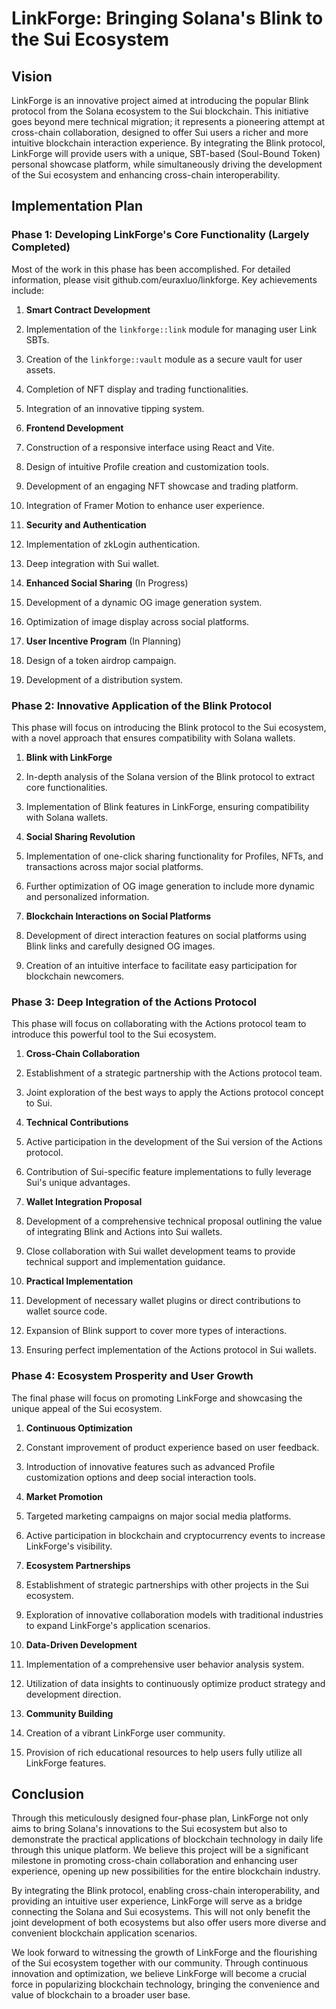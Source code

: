 # LinkForge: Bringing Solana's Blink to the Sui Ecosystem

## Vision

LinkForge is an innovative project aimed at introducing the popular Blink protocol from the Solana ecosystem to the Sui blockchain. This initiative goes beyond mere technical migration; it represents a pioneering attempt at cross-chain collaboration, designed to offer Sui users a richer and more intuitive blockchain interaction experience. By integrating the Blink protocol, LinkForge will provide users with a unique, SBT-based (Soul-Bound Token) personal showcase platform, while simultaneously driving the development of the Sui ecosystem and enhancing cross-chain interoperability.

## Implementation Plan

### Phase 1: Developing LinkForge's Core Functionality (Largely Completed)

Most of the work in this phase has been accomplished. For detailed information, please visit github.com/euraxluo/linkforge. Key achievements include:

1. **Smart Contract Development**

1. Implementation of the `linkforge::link` module for managing user Link SBTs.
2. Creation of the `linkforge::vault` module as a secure vault for user assets.
3. Completion of NFT display and trading functionalities.
4. Integration of an innovative tipping system.



2. **Frontend Development**

1. Construction of a responsive interface using React and Vite.
2. Design of intuitive Profile creation and customization tools.
3. Development of an engaging NFT showcase and trading platform.
4. Integration of Framer Motion to enhance user experience.



3. **Security and Authentication**

1. Implementation of zkLogin authentication.
2. Deep integration with Sui wallet.



4. **Enhanced Social Sharing** (In Progress)

1. Development of a dynamic OG image generation system.
2. Optimization of image display across social platforms.



5. **User Incentive Program** (In Planning)

1. Design of a token airdrop campaign.
2. Development of a distribution system.





### Phase 2: Innovative Application of the Blink Protocol

This phase will focus on introducing the Blink protocol to the Sui ecosystem, with a novel approach that ensures compatibility with Solana wallets.

1. **Blink with LinkForge**

1. In-depth analysis of the Solana version of the Blink protocol to extract core functionalities.
2. Implementation of Blink features in LinkForge, ensuring compatibility with Solana wallets.



2. **Social Sharing Revolution**

1. Implementation of one-click sharing functionality for Profiles, NFTs, and transactions across major social platforms.
2. Further optimization of OG image generation to include more dynamic and personalized information.



3. **Blockchain Interactions on Social Platforms**

1. Development of direct interaction features on social platforms using Blink links and carefully designed OG images.
2. Creation of an intuitive interface to facilitate easy participation for blockchain newcomers.





### Phase 3: Deep Integration of the Actions Protocol

This phase will focus on collaborating with the Actions protocol team to introduce this powerful tool to the Sui ecosystem.

1. **Cross-Chain Collaboration**

1. Establishment of a strategic partnership with the Actions protocol team.
2. Joint exploration of the best ways to apply the Actions protocol concept to Sui.



2. **Technical Contributions**

1. Active participation in the development of the Sui version of the Actions protocol.
2. Contribution of Sui-specific feature implementations to fully leverage Sui's unique advantages.



3. **Wallet Integration Proposal**

1. Development of a comprehensive technical proposal outlining the value of integrating Blink and Actions into Sui wallets.
2. Close collaboration with Sui wallet development teams to provide technical support and implementation guidance.



4. **Practical Implementation**

1. Development of necessary wallet plugins or direct contributions to wallet source code.
2. Expansion of Blink support to cover more types of interactions.
3. Ensuring perfect implementation of the Actions protocol in Sui wallets.





### Phase 4: Ecosystem Prosperity and User Growth

The final phase will focus on promoting LinkForge and showcasing the unique appeal of the Sui ecosystem.

1. **Continuous Optimization**

1. Constant improvement of product experience based on user feedback.
2. Introduction of innovative features such as advanced Profile customization options and deep social interaction tools.



2. **Market Promotion**

1. Targeted marketing campaigns on major social media platforms.
2. Active participation in blockchain and cryptocurrency events to increase LinkForge's visibility.



3. **Ecosystem Partnerships**

1. Establishment of strategic partnerships with other projects in the Sui ecosystem.
2. Exploration of innovative collaboration models with traditional industries to expand LinkForge's application scenarios.



4. **Data-Driven Development**

1. Implementation of a comprehensive user behavior analysis system.
2. Utilization of data insights to continuously optimize product strategy and development direction.



5. **Community Building**

1. Creation of a vibrant LinkForge user community.
2. Provision of rich educational resources to help users fully utilize all LinkForge features.





## Conclusion

Through this meticulously designed four-phase plan, LinkForge not only aims to bring Solana's innovations to the Sui ecosystem but also to demonstrate the practical applications of blockchain technology in daily life through this unique platform. We believe this project will be a significant milestone in promoting cross-chain collaboration and enhancing user experience, opening up new possibilities for the entire blockchain industry.

By integrating the Blink protocol, enabling cross-chain interoperability, and providing an intuitive user experience, LinkForge will serve as a bridge connecting the Solana and Sui ecosystems. This will not only benefit the joint development of both ecosystems but also offer users more diverse and convenient blockchain application scenarios.

We look forward to witnessing the growth of LinkForge and the flourishing of the Sui ecosystem together with our community. Through continuous innovation and optimization, we believe LinkForge will become a crucial force in popularizing blockchain technology, bringing the convenience and value of blockchain to a broader user base.
